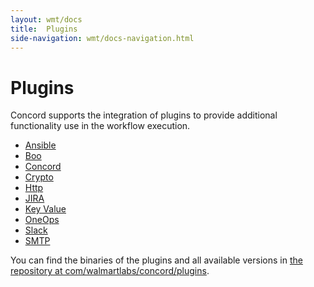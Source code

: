 ```yaml
---
layout: wmt/docs
title:  Plugins
side-navigation: wmt/docs-navigation.html
---
```


# Plugins

Concord supports the integration of plugins to provide additional functionality
use in the workflow execution.

- [Ansible](./ansible.html)
- [Boo](./boo.html)
- [Concord](./concord.html)
- [Crypto](./crypto.html)
- [Http](./http.html)
- [JIRA](./jira.html)
- [Key Value](./key-value.html)
- [OneOps](./oneops.html)
- [Slack](./slack.html)
- [SMTP](./smtp.html)

You can find the binaries of the plugins and all available versions in 
[the repository at com/walmartlabs/concord/plugins](https://repository.walmart.com/content/groups/public/com/walmartlabs/concord/plugins/).